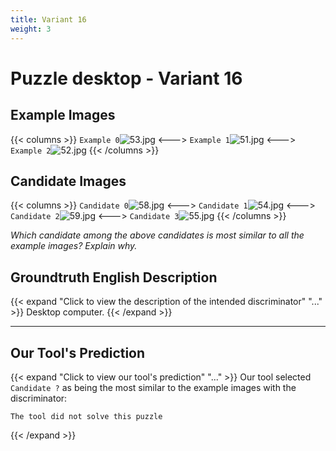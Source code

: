 ```yaml
---
title: Variant 16
weight: 3
---
```


# Puzzle desktop - Variant 16

## Example Images
{{< columns >}}
`Example 0`![53.jpg](/natscene-data/images/53.jpg)
<--->
`Example 1`![51.jpg](/natscene-data/images/51.jpg)
<--->
`Example 2`![52.jpg](/natscene-data/images/52.jpg)
{{< /columns >}}

## Candidate Images
{{< columns >}}
`Candidate 0`![58.jpg](/natscene-data/images/58.jpg)
<--->
`Candidate 1`![54.jpg](/natscene-data/images/54.jpg)
<--->
`Candidate 2`![59.jpg](/natscene-data/images/59.jpg)
<--->
`Candidate 3`![55.jpg](/natscene-data/images/55.jpg)
{{< /columns >}}

*Which candidate among the above candidates is most similar to all the example images? Explain why.*

## Groundtruth English Description

{{< expand "Click to view the description of the intended discriminator" "..." >}}
Desktop computer.
{{< /expand >}}

---



## Our Tool's Prediction

{{< expand "Click to view our tool's prediction" "..." >}}
Our tool selected `Candidate ?` as being the most similar to the example images with the discriminator:
```plaintext
The tool did not solve this puzzle
```
{{< /expand >}}

